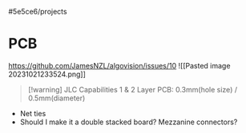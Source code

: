 #5e5ce6/projects 

# PCB

https://github.com/JamesNZL/algovision/issues/10
![[Pasted image 20231021233524.png]]

> [!warning] JLC Capabilities
> 1 & 2 Layer PCB: 0.3mm(hole size) / 0.5mm(diameter)

- Net ties
- Should I make it a double stacked board? Mezzanine connectors?